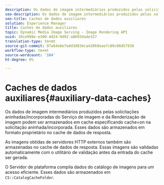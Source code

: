 ```yaml
---
description: Os dados de imagem intermediários produzidos pelas solicitações aninhadas/incorporadas do Serviço de imagem e da Renderização de imagem podem ser armazenados em cache especificando cache=on na solicitação aninhada/incorporada. Esses dados são armazenados em formato proprietário no cache de dados de resposta.
seo-description: Os dados de imagem intermediários produzidos pelas solicitações aninhadas/incorporadas do Serviço de imagem e da Renderização de imagem podem ser armazenados em cache especificando cache=on na solicitação aninhada/incorporada. Esses dados são armazenados em formato proprietário no cache de dados de resposta.
seo-title: Caches de dados auxiliares
solution: Experience Manager
title: Caches de dados auxiliares
topic: Dynamic Media Image Serving - Image Rendering API
uuid: 10ce998e-e300-4d24-9d92-a8693dade327
translation-type: tm+mt
source-git-commit: 97a84e8e7edd3d834ca42069eae7c09c00d57938
workflow-type: tm+mt
source-wordcount: '164'
ht-degree: 0%

---
```



# Caches de dados auxiliares{#auxiliary-data-caches}

Os dados de imagem intermediários produzidos pelas solicitações aninhadas/incorporadas do Serviço de imagem e da Renderização de imagem podem ser armazenados em cache especificando cache=on na solicitação aninhada/incorporada. Esses dados são armazenados em formato proprietário no cache de dados de resposta.

As imagens obtidas de servidores HTTP externos também são armazenadas no cache de dados de resposta. Essas imagens são validadas automaticamente com o utilitário de validação antes da entrada do cache ser gerada.

O Servidor de plataforma compila dados do catálogo de imagens para um acesso eficiente. Esses dados são armazenados em `CS::CatalogCacheFolder`.
